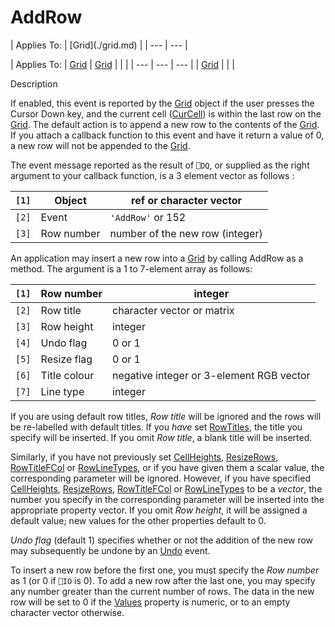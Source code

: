 



<h1 class="heading"><span class="name">AddRow</span></h1>
| Applies To: | [Grid](./grid.md) |
| --- | ---  |

| Applies To: | [Grid](./grid.md) | [Grid](./grid.md) |  |  |
| --- | --- | ---  |
| [Grid](./grid.md) |  |  |


Description


If enabled, this event is reported by the [Grid](./grid.md) object if the user presses the Cursor Down key, and the current cell ([CurCell](./curcell.md))
is within the last row on the [Grid](./grid.md). The default
action is to append a new row to the contents of the [Grid](./grid.md).
If you attach a callback function to this event and have it return a value of 0,
a new row will not be appended to the [Grid](./grid.md).


The event message reported as the result of `⎕DQ`,
or supplied as the right argument to your callback function, is a 3 element
vector as follows :

| `[1]` | Object | ref or character vector |
| --- | --- | ---  |
| `[2]` | Event | `'AddRow'` or 152 |
| `[3]` | Row number | number of the new row (integer) |


An application may insert a new row into a [Grid](./grid.md) by calling AddRow as a method. The argument is a 1 to 7-element array as follows:

| `[1]` | Row number | integer |
| --- | --- | ---  |
| `[2]` | Row title | character vector or matrix |
| `[3]` | Row height | integer |
| `[4]` | Undo flag | 0 or 1 |
| `[5]` | Resize flag | 0 or 1 |
| `[6]` | Title colour | negative integer or 3-element RGB vector |
| `[7]` | Line type | integer |





If you are using default row titles, *Row title* will be ignored and the
rows will be re-labelled with default titles. If you *have* set [RowTitles](./rowtitles.md),
the title you specify will be inserted. If you omit *Row title*, a blank
title will be inserted.


Similarly, if you have not previously set [CellHeights](./cellheights.md),
[ResizeRows](./resizerows.md), [RowTitleFCol](./rowtitlefcol.md) or [RowLineTypes](./rowlinetypes.md), or if you have given
them a scalar value, the corresponding parameter will be ignored. However, if
you have specified [CellHeights](./cellheights.md), [ResizeRows](./resizerows.md),
[RowTitleFCol](./rowtitlefcol.md) or [RowLineTypes](./rowlinetypes.md) to be a *vector*, the number you specify in the corresponding parameter
will be inserted into the appropriate property vector. If you omit *Row height*,
it will be assigned a default value; new values for the other properties default
to 0.


*Undo flag* (default 1) specifies whether or not the addition of the new
row may subsequently be undone by an [Undo](./undo.md) event.


To insert a new row before the first one, you must specify the *Row number* as 1 (or 0 if `⎕IO` is 0). To add a new row
after the last one, you may specify any number greater than the current number
of rows. The data in the new row will be set to 0 if the [Values](./values.md) property is numeric, or to an empty character vector otherwise.


